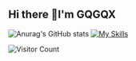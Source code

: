 ## Hi there 👋I'm GQGQX
![Anurag's GitHub stats](https://github-readme-stats.vercel.app/api?username=GQGQX&show_icons=true&theme=radical)
[![My Skills](https://skillicons.dev/icons?i=js,ts,react,nodejs,aws)](https://skillicons.dev)

![Visitor Count](https://profile-counter.glitch.me/GQGQX/count.svg)

<!--
**GQGQX/GQGQX** is a ✨ _special_ ✨ repository because its `README.md` (this file) appears on your GitHub profile.

Here are some ideas to get you started:

- 🔭 I’m currently working on ...
- 🌱 I’m currently learning ...
- 👯 I’m looking to collaborate on ...
- 🤔 I’m looking for help with ...
- 💬 Ask me about ...
- 📫 How to reach me: ...
- 😄 Pronouns: ...
- ⚡ Fun fact: ...
-->

